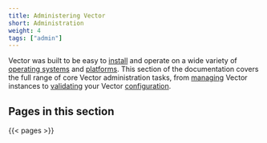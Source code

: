 ```yaml
---
title: Administering Vector
short: Administration
weight: 4
tags: ["admin"]
---
```


Vector was built to be easy to [install] and operate on a wide variety of [operating systems][os] and [platforms]. This section of the documentation covers the full range of core Vector administration tasks, from [managing] Vector instances to [validating] your Vector [configuration].

## Pages in this section

{{< pages >}}

[configuration]: /docs/reference/configuration
[install]: /docs/setup/installation
[managing]: /docs/administration/management
[os]: /docs/setup/installation/operating-systems
[platforms]: /docs/setup/installation/platforms
[validating]: /docs/administration/validating
